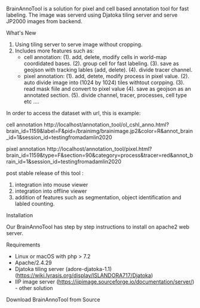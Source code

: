 BrainAnnoTool is a solution for pixel and cell based annotation tool for fast labeling. The image was serverd using Djatoka tiling server and serve JP2000 images from backend. 

What's New

1. Using tiling server to serve image without cropping. 
2. Includes more features such as:
	- cell annotation: (1). add, delete, modify cells in world-map coordidated bases. (2). group cell for fast labeling. (3). save as geojson with tracking lables (add, delete). (4). divide tracer channel.
	- pixel annotation: (1). add, detete, modify process in pixel value. (2). auto divide image into (1024 by 1024) tiles withtout corpping. (3). read mask fiile and convert to pixel value (4). save as geojson as an annotated section. (5). divide channel, tracer, processes, cell type etc ....

In order to access the dataset with url, this is example:

cell annotation
http://localhost/annotation_tool/ol_cshl_anno.html?brain_id=1159&label=F&pid=/brainimg/brainimage.jp2&color=R&annot_brain_id=1&session_id=testingfromadamlin2020

pixel annotation
http://localhost/annotation_tool/pixel.html?brain_id=1159&type=F&section=90&category=process&tracer=red&annot_brain_id=1&session_id=testingfromadamlin2020

post stable release of this tool : 

1. integration into mouse viewer
2. integration into offline viewer
3. addition of features such as segmentation, object identification and labled counting.


Installation

Our BrainAnnoTool has step by step instructions to install on apache2 web server.

Requirements

- Linux or macOS with php > 7.2
- Apache/2.4.29
- Djatoka tiling server (adore-djatoka-1.1) (https://wiki.lyrasis.org/display/ISLANDORA717/Djatoka)
- IIP image server (https://iipimage.sourceforge.io/documentation/server/) - other solution

Download BrainAnnoTool from Source